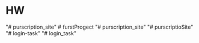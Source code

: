 # HW
"# purscription_site" 
#   f u r s t P r o g e c t  
 "# purscription_site" 
"# purscriptioSite" 
"# login-task" 
"# login_task" 
